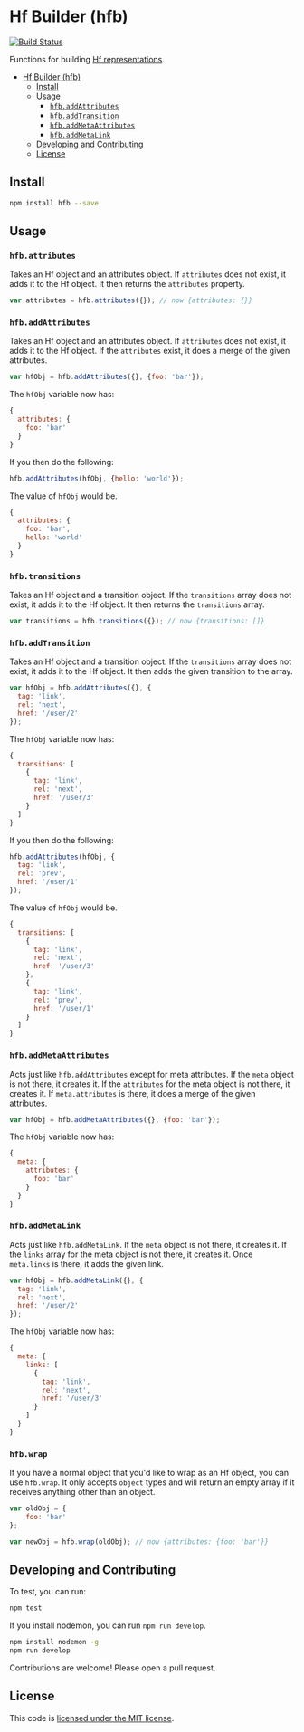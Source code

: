 # Hf Builder (hfb)

[![Build Status](https://travis-ci.org/smizell/hfb.svg)](https://travis-ci.org/smizell/hfb)

Functions for building [Hf representations](https://github.com/smizell/hf).

- [Hf Builder (hfb)](#hf-builder-hfb)
	- [Install](#install)
	- [Usage](#usage)
		- [`hfb.addAttributes`](#hfbaddattributes)
		- [`hfb.addTransition`](#hfbaddtransition)
		- [`hfb.addMetaAttributes`](#hfbaddmetaattributes)
		- [`hfb.addMetaLink`](#hfbaddmetalink)
	- [Developing and Contributing](#developing-and-contributing)
	- [License](#license)

## Install

```sh
npm install hfb --save
```

## Usage

### `hfb.attributes`

Takes an Hf object and an attributes object. If `attributes` does not exist, it adds it to the Hf object. It then returns the `attributes` property.

```js
var attributes = hfb.attributes({}); // now {attributes: {}}
```

### `hfb.addAttributes`

Takes an Hf object and an attributes object. If `attributes` does not exist, it adds it to the Hf object. If the `attributes` exist, it does a merge of the given attributes.

```js
var hfObj = hfb.addAttributes({}, {foo: 'bar'});
```

The `hfObj` variable now has:

```js
{
  attributes: {
    foo: 'bar'
  }
}
```

If you then do the following:

```js
hfb.addAttributes(hfObj, {hello: 'world'});
```

The value of `hfObj` would be.

```js
{
  attributes: {
    foo: 'bar',
    hello: 'world'
  }
}
```

### `hfb.transitions`

Takes an Hf object and a transition object. If the `transitions` array does not exist, it adds it to the Hf object. It then returns the `transitions` array.

```js
var transitions = hfb.transitions({}); // now {transitions: []}
```

### `hfb.addTransition`

Takes an Hf object and a transition object. If the `transitions` array does not exist, it adds it to the Hf object. It then adds the given transition to the array.

```js
var hfObj = hfb.addAttributes({}, {
  tag: 'link',
  rel: 'next',
  href: '/user/2'
});
```

The `hfObj` variable now has:

```js
{
  transitions: [
    {
      tag: 'link',
      rel: 'next',
      href: '/user/3'
    }
  ]
}
```

If you then do the following:

```js
hfb.addAttributes(hfObj, {
  tag: 'link',
  rel: 'prev',
  href: '/user/1'
});
```

The value of `hfObj` would be.

```js
{
  transitions: [
    {
      tag: 'link',
      rel: 'next',
      href: '/user/3'
    },
    {
      tag: 'link',
      rel: 'prev',
      href: '/user/1'
    }
  ]
}
```

### `hfb.addMetaAttributes`

Acts just like `hfb.addAttributes` except for meta attributes. If the `meta` object is not there, it creates it. If the `attributes` for the meta object is not there, it creates it. If `meta.attributes` is there, it does a merge of the given attributes.

```js
var hfObj = hfb.addMetaAttributes({}, {foo: 'bar'});
```

The `hfObj` variable now has:

```js
{
  meta: {
    attributes: {
      foo: 'bar'
    }
  }
}
```

### `hfb.addMetaLink`

Acts just like `hfb.addMetaLink`. If the `meta` object is not there, it creates it. If the `links` array for the meta object is not there, it creates it. Once `meta.links` is there, it adds the given link.

```js
var hfObj = hfb.addMetaLink({}, {
  tag: 'link',
  rel: 'next',
  href: '/user/2'
});
```

The `hfObj` variable now has:

```js
{
  meta: {
    links: [
      {
        tag: 'link',
        rel: 'next',
        href: '/user/3'
      }
    ]
  }
}
```

### `hfb.wrap`

If you have a normal object that you'd like to wrap as an Hf object, you can use `hfb.wrap`. It only accepts `object` types and will return an empty array if it receives anything other than an object.

```js
var oldObj = {
	foo: 'bar'
};

var newObj = hfb.wrap(oldObj); // now {attributes: {foo: 'bar'}}
```

## Developing and Contributing

To test, you can run:

```sh
npm test
```

If you install nodemon, you can run `npm run develop`.

```sh
npm install nodemon -g
npm run develop
```

Contributions are welcome! Please open a pull request.

## License

This code is [licensed under the MIT license](./LICENSE).
